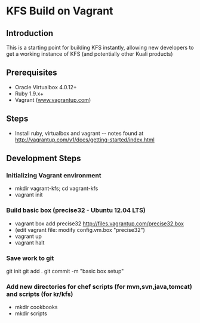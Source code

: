 KFS Build on Vagrant
====================
## Introduction
This is a starting point for building KFS instantly, allowing new developers 
to get a working instance of KFS (and potentially other Kuali products) 

## Prerequisites 
- Oracle Virtualbox 4.0.12+
- Ruby 1.9.x+
- Vagrant (www.vagrantup.com)


## Steps
- Install ruby, virtualbox and vagrant
-- notes found at http://vagrantup.com/v1/docs/getting-started/index.html


## Development Steps

### Initializing Vagrant environment
- mkdir vagrant-kfs; cd vagrant-kfs
- vagrant init

### Build basic box (precise32 - Ubuntu 12.04 LTS)
- vagrant box add precise32 http://files.vagrantup.com/precise32.box
- (edit vagrant file: modify config.vm.box "precise32")
- vagrant up
- vagrant halt

### Save work to git

  git init
  git add .
  git commit -m "basic box setup"

### Add new directories for chef scripts (for mvn,svn,java,tomcat) and scripts (for kr/kfs)
- mkdir cookbooks
- mkdir scripts

